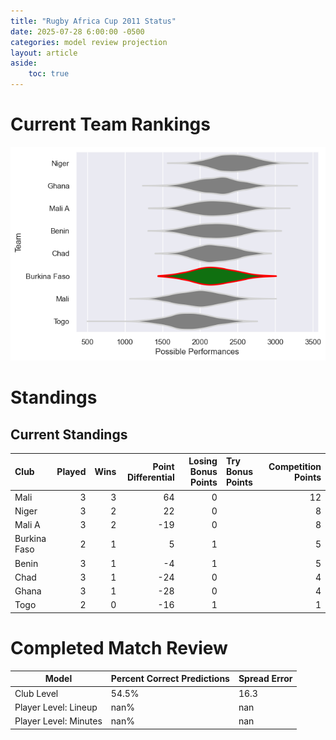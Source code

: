 ```yaml
---  
title: "Rugby Africa Cup 2011 Status"  
date: 2025-07-28 6:00:00 -0500  
categories: model review projection  
layout: article  
aside:  
    toc: true  
---
```

# Current Team Rankings


![Club Rankings](plots/rankings_Rugby_Africa_Cup_2011.png)
# Standings

## Current Standings


| Club         |   Played |   Wins |   Point Differential |   Losing Bonus Points | Try Bonus Points   |   Competition Points |
|:-------------|---------:|-------:|---------------------:|----------------------:|:-------------------|---------------------:|
| Mali         |        3 |      3 |                   64 |                     0 |                    |                   12 |
| Niger        |        3 |      2 |                   22 |                     0 |                    |                    8 |
| Mali A       |        3 |      2 |                  -19 |                     0 |                    |                    8 |
| Burkina Faso |        2 |      1 |                    5 |                     1 |                    |                    5 |
| Benin        |        3 |      1 |                   -4 |                     1 |                    |                    5 |
| Chad         |        3 |      1 |                  -24 |                     0 |                    |                    4 |
| Ghana        |        3 |      1 |                  -28 |                     0 |                    |                    4 |
| Togo         |        2 |      0 |                  -16 |                     1 |                    |                    1 |



# Completed Match Review


| Model | Percent Correct Predictions | Spread Error |
| ------ | ------ | ------ |
| Club Level | 54.5% | 16.3 |
| Player Level: Lineup | nan% | nan |
| Player Level: Minutes | nan% | nan |

